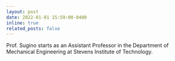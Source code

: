```yaml
---
layout: post
date: 2022-01-01 15:59:00-0400
inline: true
related_posts: false
---
```


Prof. Sugino starts as an Assistant Professor in the Department of Mechanical Engineering at Stevens Institute of Technology.